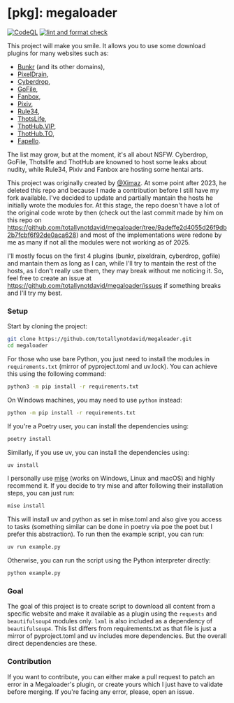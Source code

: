 # [pkg]: megaloader

[![CodeQL](https://github.com/totallynotdavid/megaloader/actions/workflows/codeql.yml/badge.svg)](https://github.com/totallynotdavid/megaloader/actions/workflows/codeql.yml)
[![lint and format check](https://github.com/totallynotdavid/megaloader/actions/workflows/checks.yml/badge.svg)](https://github.com/totallynotdavid/megaloader/actions/workflows/checks.yml)

This project will make you smile. It allows you to use some download plugins for many websites such as:

- [Bunkr](https://bunkrr.su/) (and its other domains),
- [PixelDrain](https://pixeldrain.com/),
- [Cyberdrop](http://www.cyberdrop.me/),
- [GoFile](http://www.gofile.io/),
- [Fanbox](https://www.fanbox.cc),
- [Pixiv](http://www.pixiv.net/),
- [Rule34](http://www.rule34.xxx/),
- [ThotsLife](http://www.thotslife.com/),
- [ThotHub.VIP](http://www.thothub.vip/),
- [ThotHub.TO](http://www.thothub.to/),
- [Fapello](http://www.fapello.com/).

The list may grow, but at the moment, it's all about NSFW. Cyberdrop, GoFile, Thotslife and ThotHub are knowned to host some leaks about nudity, while Rule34, Pixiv and Fanbox are hosting some hentai arts.

This project was originally created by [@Ximaz](https://github.com/Ximaz). At some point after 2023, he deleted this repo and because I made a contribution before I still have my fork available. I've decided to update and partially mantain the hosts he initially wrote the modules for. At this stage, the repo doesn't have a lot of the original code wrote by then (check out the last commit made by him on this repo on https://github.com/totallynotdavid/megaloader/tree/9adeffe2d4055d26f9db2b7fcbf6f92de0aca628) and most of the implementations were redone by me as many if not all the modules were not working as of 2025.

I'll mostly focus on the first 4 plugins (bunkr, pixeldrain, cyberdrop, gofile) and mantain them as long as I can, while I'll try to mantain the rest of the hosts, as I don't really use them, they may break without me noticing it. So, feel free to create an issue at https://github.com/totallynotdavid/megaloader/issues if something breaks and I'll try my best.

### Setup

Start by cloning the project:

```bash
git clone https://github.com/totallynotdavid/megaloader.git
cd megaloader
```

For those who use bare Python, you just need to install the modules in `requirements.txt` (mirror of pyproject.toml and uv.lock). You can achieve this using the following command:

```bash
python3 -m pip install -r requirements.txt
```

On Windows machines, you may need to use `python` instead:

```bash
python -m pip install -r requirements.txt
```

If you're a Poetry user, you can install the dependencies using:

```bash
poetry install
```

Similarly, if you use uv, you can install the dependencies using:

```bash
uv install
```

I personally use [mise](https://mise.jdx.dev/getting-started.html) (works on Windows, Linux and macOS) and highly recommend it. If you decide to try mise and after following their installation steps, you can just run:

```bash
mise install
```

This will install uv and python as set in mise.toml and also give you access to tasks (something similar can be done in poetry via poe the poet but I prefer this abstraction). To run then the example script, you can run:

```bash
uv run example.py
```

Otherwise, you can run the script using the Python interpreter directly:

```bash
python example.py
```

### Goal

The goal of this project is to create script to download all content from a specific website and make it available as a plugin using the `requests` and `beautifulsoup4` modules only. `lxml` is also included as a dependency of `beautifulsoup4`. This list differs from requirements.txt as that file is just a mirror of pyproject.toml and uv includes more dependencies. But the overall direct dependencies are these.

### Contribution

If you want to contribute, you can either make a pull request to patch an error in a Megaloader's plugin, or create yours which I just have to validate before merging.
If you're facing any error, please, open an issue.
